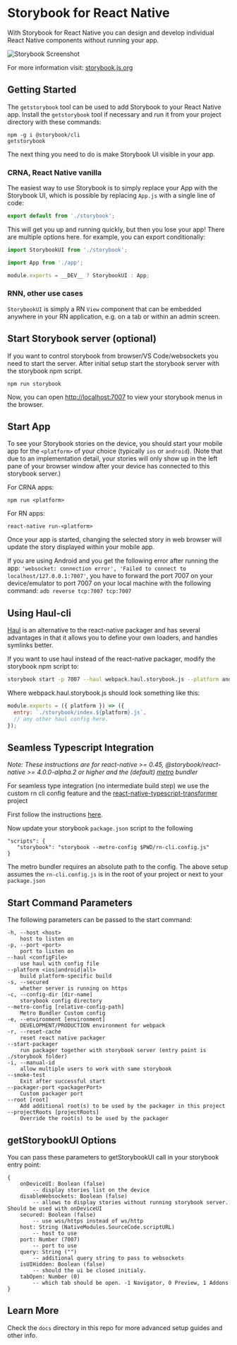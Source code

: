 # Storybook for React Native

With Storybook for React Native you can design and develop individual React Native components without running your app.

![Storybook Screenshot](docs/assets/readme/screenshot.png)

For more information visit: [storybook.js.org](https://storybook.js.org)

## Getting Started

The `getstorybook` tool can be used to add Storybook to your React Native app. Install the `getstorybook` tool if necessary and run it from your project directory with these commands:

```shell
npm -g i @storybook/cli
getstorybook
```

The next thing you need to do is make Storybook UI visible in your app.

### CRNA, React Native vanilla

The easiest way to use Storybook is to simply replace your App with the Storybook UI, which is possible by replacing `App.js` with a single line of code:

```js
export default from './storybook';
```

This will get you up and running quickly, but then you lose your app!
There are multiple options here. for example, you can export conditionally:

```js
import StorybookUI from './storybook';

import App from './app';

module.exports = __DEV__ ? StorybookUI : App;
```

### RNN, other use cases

`StorybookUI` is simply a RN `View` component that can be embedded anywhere in your RN application, e.g. on a tab or within an admin screen.


## Start Storybook server (optional)
If you want to control storybook from browser/VS Code/websockets you need to start the server.
After initial setup start the storybook server with the storybook npm script.

```shell
npm run storybook
```

Now, you can open <http://localhost:7007> to view your storybook menus in the browser.

## Start App

To see your Storybook stories on the device, you should start your mobile app for the `<platform>` of your choice (typically `ios` or `android`). (Note that due to an implementation detail, your stories will only show up in the left pane of your browser window after your device has connected to this storybook server.)

For CRNA apps:

    npm run <platform>

For RN apps:

    react-native run-<platform>

Once your app is started, changing the selected story in web browser will update the story displayed within your mobile app.

If you are using Android and you get the following error after running the app: `'websocket: connection error', 'Failed to connect to localhost/127.0.0.1:7007'`, you have to forward the port 7007 on your device/emulator to port 7007 on your local machine with the following command:
`adb reverse tcp:7007 tcp:7007`

## Using Haul-cli

[Haul](https://github.com/callstack-io/haul) is an alternative to the react-native packager and has several advantages in that it allows you to define your own loaders, and handles symlinks better.

If you want to use haul instead of the react-native packager, modify the storybook npm script to:

```sh
storybook start -p 7007 --haul webpack.haul.storybook.js --platform android | ios | all
```

Where webpack.haul.storybook.js should look something like this:

```js
module.exports = ({ platform }) => ({
  entry: `./storybook/index.${platform}.js`,
  // any other haul config here.
});
```

## Seamless Typescript Integration

*Note: These instructions are for react-native >= 0.45, @storybook/react-native >= 4.0.0-alpha.2 or higher and the (default) [metro](https://github.com/facebook/metro) bundler*

For seamless type integration (no intermediate build step) we use the custom rn cli config feature and the [react-native-typescript-transformer](https://github.com/ds300/react-native-typescript-transformer) project 

First follow the instructions [here](https://github.com/ds300/react-native-typescript-transformer#step-1-install).

Now update your storybook `package.json` script to the following

    "scripts": {
       "storybook": "storybook --metro-config $PWD/rn-cli.config.js"
    }

The metro bundler requires an absolute path to the config. The above setup assumes the `rn-cli.config.js` is in the root of your project or next to your `package.json`

## Start Command Parameters

The following parameters can be passed to the start command:

```
-h, --host <host> 
    host to listen on
-p, --port <port>
    port to listen on
--haul <configFile>
    use haul with config file
--platform <ios|android|all>
    build platform-specific build
-s, --secured
    whether server is running on https
-c, --config-dir [dir-name]
    storybook config directory
--metro-config [relative-config-path]
    Metro Bundler Custom config
-e, --environment [environment]
    DEVELOPMENT/PRODUCTION environment for webpack
-r, --reset-cache
    reset react native packager
--start-packager
    run packager together with storybook server (entry point is ./storybook folder)
-i, --manual-id
    allow multiple users to work with same storybook
--smoke-test
    Exit after successful start
--packager-port <packagerPort>
    Custom packager port
--root [root]
    Add additional root(s) to be used by the packager in this project
--projectRoots [projectRoots]
    Override the root(s) to be used by the packager
```

## getStorybookUI Options

You can pass these parameters to getStorybookUI call in your storybook entry point:

```
{
    onDeviceUI: Boolean (false) 
        -- display stories list on the device
    disableWebsockets: Boolean (false) 
        -- allows to display stories without running storybook server. Should be used with onDeviceUI
    secured: Boolean (false) 
        -- use wss/https instead of ws/http
    host: String (NativeModules.SourceCode.scriptURL) 
        -- host to use
    port: Number (7007)
        -- port to use
    query: String ("") 
        -- additional query string to pass to websockets
    isUIHidden: Boolean (false)
        -- should the ui be closed initialy.
    tabOpen: Number (0)
        -- which tab should be open. -1 Navigator, 0 Preview, 1 Addons
}
```


## Learn More

Check the `docs` directory in this repo for more advanced setup guides and other info.
